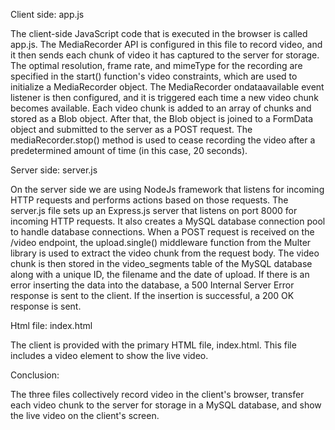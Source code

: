 Client side: app.js

The client-side JavaScript code that is executed in the browser is called app.js. The MediaRecorder API is configured in this file to record video, and it then sends each chunk of video it has captured to the server for storage.
The optimal resolution, frame rate, and mimeType for the recording are specified in the start() function's video constraints, which are used to initialize a MediaRecorder object. The MediaRecorder ondataavailable event listener is then configured, and it is triggered each time a new video chunk becomes available.
Each video chunk is added to an array of chunks and stored as a Blob object. After that, the Blob object is joined to a FormData object and submitted to the server as a POST request. 
The mediaRecorder.stop() method is used to cease recording the video after a predetermined amount of time (in this case, 20 seconds).

Server side: server.js

On the server side we are using NodeJs framework that listens for incoming HTTP requests and performs actions based on those requests. The server.js file sets up an Express.js server that listens on port 8000 for incoming HTTP requests. It also creates a MySQL database connection pool to handle database connections. 
When a POST request is received on the /video endpoint, the upload.single() middleware function from the Multer library is used to extract the video chunk from the request body. The video chunk is then stored in the video_segments table of the MySQL database along with a unique ID, the filename and the date of upload.
If there is an error inserting the data into the database, a 500 Internal Server Error response is sent to the client. If the insertion is successful, a 200 OK response is sent.

Html file: index.html

The client is provided with the primary HTML file, index.html. This file includes a video element to show the live video.

Conclusion:

The three files collectively record video in the client's browser, transfer each video chunk to the server for storage in a MySQL database, and show the live video on the client's screen.


